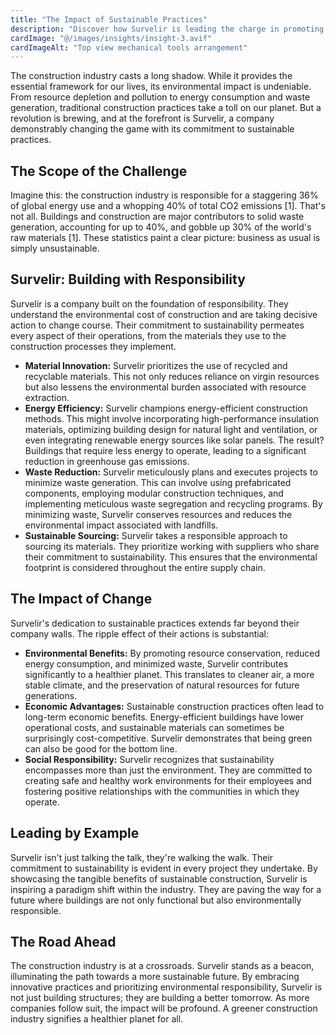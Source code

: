 ```yaml
---
title: "The Impact of Sustainable Practices"
description: "Discover how Survelir is leading the charge in promoting sustainability within the construction industry"
cardImage: "@/images/insights/insight-3.avif"
cardImageAlt: "Top view mechanical tools arrangement"
---
```


The construction industry casts a long shadow. While it provides the essential
framework for our lives, its environmental impact is undeniable. From resource
depletion and pollution to energy consumption and waste generation, traditional
construction practices take a toll on our planet. But a revolution is brewing,
and at the forefront is Survelir, a company demonstrably changing the game with
its commitment to sustainable practices.

## The Scope of the Challenge

Imagine this: the construction industry is responsible for a staggering 36% of
global energy use and a whopping 40% of total CO2 emissions [1]. That's not all.
Buildings and construction are major contributors to solid waste generation,
accounting for up to 40%, and gobble up 30% of the world's raw materials [1].
These statistics paint a clear picture: business as usual is simply
unsustainable.

## Survelir: Building with Responsibility

Survelir is a company built on the foundation of responsibility. They
understand the environmental cost of construction and are taking decisive action
to change course. Their commitment to sustainability permeates every aspect of
their operations, from the materials they use to the construction processes they
implement.

- **Material Innovation:** Survelir prioritizes the use of recycled and
  recyclable materials. This not only reduces reliance on virgin resources but
  also lessens the environmental burden associated with resource extraction.
- **Energy Efficiency:** Survelir champions energy-efficient construction
  methods. This might involve incorporating high-performance insulation
  materials, optimizing building design for natural light and ventilation, or
  even integrating renewable energy sources like solar panels. The result?
  Buildings that require less energy to operate, leading to a significant
  reduction in greenhouse gas emissions.
- **Waste Reduction:** Survelir meticulously plans and executes projects to
  minimize waste generation. This can involve using prefabricated components,
  employing modular construction techniques, and implementing meticulous waste
  segregation and recycling programs. By minimizing waste, Survelir conserves
  resources and reduces the environmental impact associated with landfills.
- **Sustainable Sourcing:** Survelir takes a responsible approach to sourcing
  its materials. They prioritize working with suppliers who share their
  commitment to sustainability. This ensures that the environmental footprint is
  considered throughout the entire supply chain.

## The Impact of Change

Survelir's dedication to sustainable practices extends far beyond their company
walls. The ripple effect of their actions is substantial:

- **Environmental Benefits:** By promoting resource conservation, reduced energy
  consumption, and minimized waste, Survelir contributes significantly to a
  healthier planet. This translates to cleaner air, a more stable climate, and
  the preservation of natural resources for future generations.
- **Economic Advantages:** Sustainable construction practices often lead to
  long-term economic benefits. Energy-efficient buildings have lower operational
  costs, and sustainable materials can sometimes be surprisingly
  cost-competitive. Survelir demonstrates that being green can also be good for
  the bottom line.
- **Social Responsibility:** Survelir recognizes that sustainability
  encompasses more than just the environment. They are committed to creating
  safe and healthy work environments for their employees and fostering positive
  relationships with the communities in which they operate.

## Leading by Example

Survelir isn't just talking the talk, they're walking the walk. Their
commitment to sustainability is evident in every project they undertake. By
showcasing the tangible benefits of sustainable construction, Survelir is
inspiring a paradigm shift within the industry. They are paving the way for a
future where buildings are not only functional but also environmentally
responsible.

## The Road Ahead

The construction industry is at a crossroads. Survelir stands as a beacon,
illuminating the path towards a more sustainable future. By embracing innovative
practices and prioritizing environmental responsibility, Survelir is not just
building structures; they are building a better tomorrow. As more companies
follow suit, the impact will be profound. A greener construction industry
signifies a healthier planet for all.
